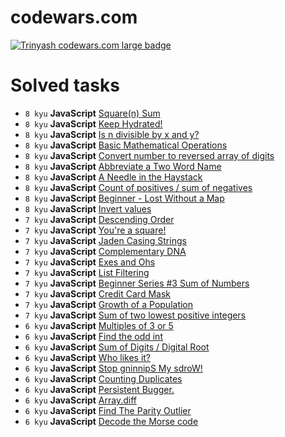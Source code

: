 # codewars.com

[![Trinyash codewars.com large badge](https://www.codewars.com/users/Trinyash/badges/large)](https://www.codewars.com/r/ZMG0sg)

# Solved tasks

* ``8 kyu`` **JavaScript** [Square(n) Sum](https://www.codewars.com/kata/515e271a311df0350d00000f)
* ``8 kyu`` **JavaScript** [Keep Hydrated!](https://www.codewars.com/kata/582cb0224e56e068d800003c)
* ``8 kyu`` **JavaScript** [Is n divisible by x and y?](https://www.codewars.com/kata/5545f109004975ea66000086)
* ``8 kyu`` **JavaScript** [Basic Mathematical Operations](https://www.codewars.com/kata/57356c55867b9b7a60000bd7)
* ``8 kyu`` **JavaScript** [Convert number to reversed array of digits](https://www.codewars.com/kata/5583090cbe83f4fd8c000051)
* ``8 kyu`` **JavaScript** [Abbreviate a Two Word Name](https://www.codewars.com/kata/57eadb7ecd143f4c9c0000a3)
* ``8 kyu`` **JavaScript** [A Needle in the Haystack](https://www.codewars.com/kata/56676e8fabd2d1ff3000000c)
* ``8 kyu`` **JavaScript** [Count of positives / sum of negatives](https://www.codewars.com/kata/576bb71bbbcf0951d5000044)
* ``8 kyu`` **JavaScript** [Beginner - Lost Without a Map](https://www.codewars.com/kata/57f781872e3d8ca2a000007e)
* ``8 kyu`` **JavaScript** [Invert values](https://www.codewars.com/kata/5899dc03bc95b1bf1b0000ad)
* ``7 kyu`` **JavaScript** [Descending Order](https://www.codewars.com/kata/5467e4d82edf8bbf40000155)
* ``7 kyu`` **JavaScript** [You're a square!](https://www.codewars.com/kata/54c27a33fb7da0db0100040e)
* ``7 kyu`` **JavaScript** [Jaden Casing Strings](https://www.codewars.com/kata/5390bac347d09b7da40006f6)
* ``7 kyu`` **JavaScript** [Complementary DNA](https://www.codewars.com/kata/554e4a2f232cdd87d9000038)
* ``7 kyu`` **JavaScript** [Exes and Ohs](https://www.codewars.com/kata/55908aad6620c066bc00002a)
* ``7 kyu`` **JavaScript** [List Filtering](https://www.codewars.com/kata/53dbd5315a3c69eed20002dd)
* ``7 kyu`` **JavaScript** [Beginner Series #3 Sum of Numbers](https://www.codewars.com/kata/55f2b110f61eb01779000053)
* ``7 kyu`` **JavaScript** [Credit Card Mask](https://www.codewars.com/kata/5412509bd436bd33920011bc)
* ``7 kyu`` **JavaScript** [Growth of a Population](https://www.codewars.com/kata/563b662a59afc2b5120000c6)
* ``7 kyu`` **JavaScript** [Sum of two lowest positive integers](https://www.codewars.com/kata/558fc85d8fd1938afb000014)
* ``6 kyu`` **JavaScript** [Multiples of 3 or 5](https://www.codewars.com/kata/514b92a657cdc65150000006)
* ``6 kyu`` **JavaScript** [Find the odd int](https://www.codewars.com/kata/54da5a58ea159efa38000836)
* ``6 kyu`` **JavaScript** [Sum of Digits / Digital Root](https://www.codewars.com/kata/541c8630095125aba6000c00)
* ``6 kyu`` **JavaScript** [Who likes it?](https://www.codewars.com/kata/5266876b8f4bf2da9b000362)
* ``6 kyu`` **JavaScript** [Stop gninnipS My sdroW!](https://www.codewars.com/kata/5264d2b162488dc400000001)
* ``6 kyu`` **JavaScript** [Counting Duplicates](https://www.codewars.com/kata/54bf1c2cd5b56cc47f0007a1)
* ``6 kyu`` **JavaScript** [Persistent Bugger.](https://www.codewars.com/kata/55bf01e5a717a0d57e0000ec)
* ``6 kyu`` **JavaScript** [Array.diff](https://www.codewars.com/kata/523f5d21c841566fde000009)
* ``6 kyu`` **JavaScript** [Find The Parity Outlier](https://www.codewars.com/kata/5526fc09a1bbd946250002dc)
* ``6 kyu`` **JavaScript** [Decode the Morse code ](https://www.codewars.com/kata/54b724efac3d5402db00065e)

